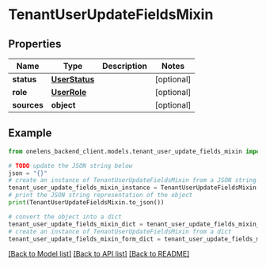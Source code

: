 # TenantUserUpdateFieldsMixin


## Properties

Name | Type | Description | Notes
------------ | ------------- | ------------- | -------------
**status** | [**UserStatus**](UserStatus.md) |  | [optional] 
**role** | [**UserRole**](UserRole.md) |  | [optional] 
**sources** | **object** |  | [optional] 

## Example

```python
from onelens_backend_client.models.tenant_user_update_fields_mixin import TenantUserUpdateFieldsMixin

# TODO update the JSON string below
json = "{}"
# create an instance of TenantUserUpdateFieldsMixin from a JSON string
tenant_user_update_fields_mixin_instance = TenantUserUpdateFieldsMixin.from_json(json)
# print the JSON string representation of the object
print(TenantUserUpdateFieldsMixin.to_json())

# convert the object into a dict
tenant_user_update_fields_mixin_dict = tenant_user_update_fields_mixin_instance.to_dict()
# create an instance of TenantUserUpdateFieldsMixin from a dict
tenant_user_update_fields_mixin_form_dict = tenant_user_update_fields_mixin.from_dict(tenant_user_update_fields_mixin_dict)
```
[[Back to Model list]](../README.md#documentation-for-models) [[Back to API list]](../README.md#documentation-for-api-endpoints) [[Back to README]](../README.md)


